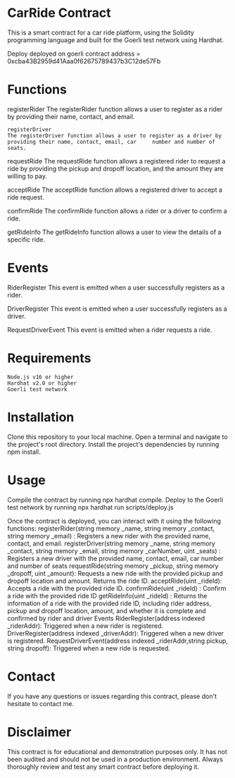 # CarRide Contract
This is a smart contract for a car ride platform, using the Solidity programming language and built for the Goerli test network using Hardhat.
 
  Deploy
    deployed on goerli
    contract address = 0xcba43B2959d41Aaa0f62675789437b3C12de57Fb
    
# Functions
  registerRider
    The registerRider function allows a user to register as a rider by providing their name, contact, and email.

    registerDriver
    The registerDriver function allows a user to register as a driver by providing their name, contact, email, car     number and number of seats.

  requestRide
    The requestRide function allows a registered rider to request a ride by providing the pickup and dropoff location, and the amount they are willing to pay.
    
  acceptRide
    The acceptRide function allows a registered driver to accept a ride request.

  confirmRide
    The confirmRide function allows a rider or a driver to confirm a ride.

  getRideInfo
    The getRideInfo function allows a user to view the details of a specific ride.
  
# Events
  RiderRegister
    This event is emitted when a user successfully registers as a rider.
  
  DriverRegister
    This event is emitted when a user successfully registers as a driver.

  RequestDriverEvent
    This event is emitted when a rider requests a ride.

# Requirements
    Node.js v16 or higher
    Hardhat v2.0 or higher
    Goerli test network

# Installation
  Clone this repository to your local machine.
  Open a terminal and navigate to the project's root directory.
  Install the project's dependencies by running npm install.
 
  
# Usage
 Compile the contract by running npx hardhat compile.
 Deploy to the Goerli test network by running npx hardhat run scripts/deploy.js
 
  Once the contract is deployed, you can interact with it using the following functions:
  registerRider(string memory _name, string memory _contact, string memory _email) : Registers a new rider with the provided name, contact, and email.
  registerDriver(string memory _name, string memory _contact, string memory _email, string memory _carNumber, uint _seats) : Registers a new driver with the provided name, contact, email, car number and number of seats
  requestRide(string memory _pickup, string memory _dropoff, uint _amount): Requests a new ride with the provided pickup and dropoff location and amount. Returns the ride ID.
  acceptRide(uint _rideId): Accepts a ride with the provided ride ID.
  confirmRide(uint _rideId) : Confirm a ride with the provided ride ID
  getRideInfo(uint _rideId) : Returns the information of a ride with the provided ride ID, including rider address, pickup and dropoff location, amount, and whether it is complete and confirmed by rider and driver
  Events
  RiderRegister(address indexed _riderAddr): Triggered when a new rider is registered.
  DriverRegister(address indexed _driverAddr): Triggered when a new driver is registered.
  RequestDriverEvent(address indexed _riderAddr,string pickup, string dropoff): Triggered when a new ride is requested.

# Contact
If you have any questions or issues regarding this contract, please don't hesitate to contact me.

# Disclaimer
This contract is for educational and demonstration purposes only. It has not been audited and should not be used in a production environment. Always thoroughly review and test any smart contract before deploying it.